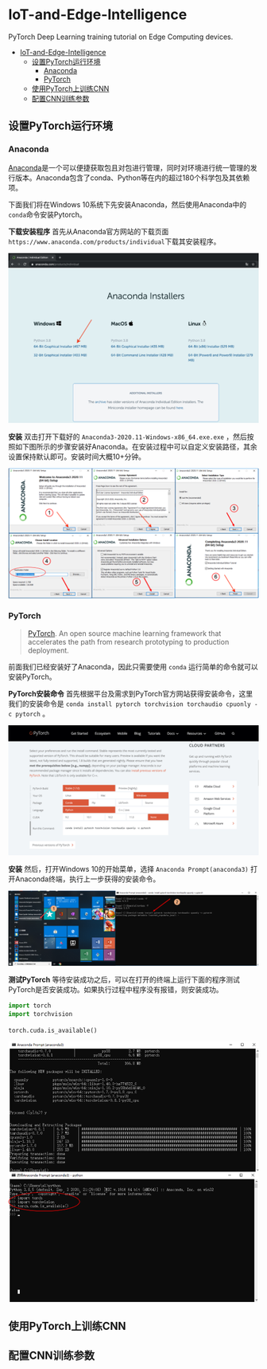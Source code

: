 # IoT-and-Edge-Intelligence
PyTorch Deep Learning training tutorial on Edge Computing devices.

- [IoT-and-Edge-Intelligence](#iot-and-edge-intelligence)
  - [设置PyTorch运行环境](#设置pytorch运行环境)
    - [Anaconda](#anaconda)
    - [PyTorch](#pytorch)
  - [使用PyTorch上训练CNN](#使用pytorch上训练cnn)
  - [配置CNN训练参数](#配置cnn训练参数)

## 设置PyTorch运行环境
### Anaconda
[Anaconda](https://www.anaconda.com/)是一个可以便捷获取包且对包进行管理，同时对环境进行统一管理的发行版本。Anaconda包含了conda、Python等在内的超过180个科学包及其依赖项。

下面我们将在Windows 10系统下先安装Anaconda，然后使用Anaconda中的`conda`命令安装Pytorch。

**下载安装程序** 首先从Anaconda官方网站的下载页面`https://www.anaconda.com/products/individual`下载其安装程序。

![Anaconda Individual Edition](images/anconda.png)

**安装** 双击打开下载好的 `Anaconda3-2020.11-Windows-x86_64.exe.exe` ，然后按照如下图所示的步骤安装好Anaconda。在安装过程中可以自定义安装路径，其余设置保持默认即可。安装时间大概10+分钟。

![Install Anaconda](images/win_0.png)

### PyTorch
> [PyTorch](https://pytorch.org/). An open source machine learning framework that accelerates the path from research prototyping to production deployment.

前面我们已经安装好了Anaconda，因此只需要使用 `conda` 运行简单的命令就可以安装PyTorch。

**PyTorch安装命令** 首先根据平台及需求到PyTorch官方网站获得安装命令，这里我们的安装命令是 `conda install pytorch torchvision torchaudio cpuonly -c pytorch` 。

![PyTorch Install Command](images/potorch.png)

**安装** 然后，打开Windows 10的开始菜单，选择 `Anaconda Prompt(anaconda3)` 打开Anaconda终端，执行上一步获得的安装命令。

![Install PyTorch](images/win_1.png)

**测试PyTorch** 等待安装成功之后，可以在打开的终端上运行下面的程序测试PyTorch是否安装成功。如果执行过程中程序没有报错，则安装成功。
``` Python
import torch
import torchvision

torch.cuda.is_available()
```

![Test Pytorch](images/win_2.png)

## 使用PyTorch上训练CNN

## 配置CNN训练参数
